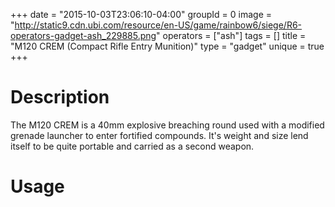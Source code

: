 +++
date = "2015-10-03T23:06:10-04:00"
groupId = 0
image = "http://static9.cdn.ubi.com/resource/en-US/game/rainbow6/siege/R6-operators-gadget-ash_229885.png"
operators = ["ash"]
tags = []
title = "M120 CREM (Compact Rifle Entry Munition)"
type = "gadget"
unique = true
+++

# Description

The M120 CREM is a 40mm explosive breaching round used with a modified grenade launcher to enter
fortified compounds. It's weight and size lend itself to be quite portable and carried as a second
weapon.

# Usage
